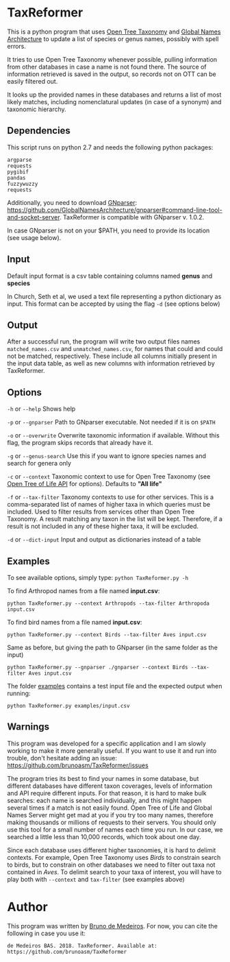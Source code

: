 # TaxReformer

This is a python program that uses [Open Tree Taxonomy](https://tree.opentreeoflife.org/about/taxonomy-version/ott3.0) and [Global Names Architecture](http://globalnames.org) to update a list of species or genus names, possibly with spell errors.

It tries to use Open Tree Taxonomy whenever possible, pulling information from other databases in case a name is not found there. The source of information retrieved is saved in the output, so records not on OTT can be easily filtered out.

It looks up the provided names in these databases and returns a list of most likely matches, including nomenclatural updates (in case of a synonym) and taxonomic hierarchy.

## Dependencies

This script runs on python 2.7 and needs the following python packages:
```
argparse
requests
pygibif
pandas
fuzzywuzzy
requests
```

Additionally, you need to download [GNparser](https://github.com/GlobalNamesArchitecture/gnparser#command-line-tool-and-socket-server): https://github.com/GlobalNamesArchitecture/gnparser#command-line-tool-and-socket-server. TaxReformer is compatible with GNparser v. 1.0.2.


In case GNparser is not on your $PATH, you need to provide its location (see usage below).


## Input
Default input format is a csv table containing columns named **genus** and **species**

In Church, Seth et al, we used a text file representing a python dictionary as input. This format can be accepted by using the flag `-d` (see options below)

## Output
After a successful run, the program will write two output files names `matched_names.csv` and `unmatched_names.csv`, for names that could and could not be matched, respectively. These include all columns initially present in the input data table, as well as new columns with information retrieved by TaxReformer.


## Options

`-h` or `--help` Shows help

`-p` or `--gnparser` Path to GNparser executable. Not needed if it is on `$PATH`

`-o` or `--overwrite` Overwrite taxonomic information if available. Without this flag, the program skips records that already have it.


`-g` or `--genus-search` Use this if you want to ignore species names and search for genera only

`-c` or `--context` Taxonomic context to use for Open Tree Taxonomy (see [Open Tree of Life API](https://github.com/OpenTreeOfLife/germinator/wiki/TNRS-API-v3#contexts) for options). Defaults to **"All life"**

`-f` or `--tax-filter` Taxonomy contexts to use for other services. This is a comma-separated list of names of higher taxa in which queries must be included. Used to filter results from services other than Open Tree Taxonomy. A result matching any taxon in the list will be kept. Therefore, if a result is not included in any of these higher taxa, it will be excluded. 

`-d` or `--dict-input` Input and output as dictionaries instead of a table

## Examples

To see available options, simply type:
```python TaxReformer.py -h```

To find Arthropod names from a file named **input.csv**:

```python TaxReformer.py --context Arthropods --tax-filter Arthropoda input.csv```

To find bird names from a file named **input.csv**:

```python TaxReformer.py --context Birds --tax-filter Aves input.csv```

Same as before, but giving the path to GNparser (in the same folder as the input)

```python TaxReformer.py --gnparser ./gnparser --context Birds --tax-filter Aves input.csv```

The folder [examples](./examples/) contains a test input file and the expected output when running:

```python TaxReformer.py examples/input.csv```

## Warnings

This program was developed for a specific application and I am slowly working to make it more generally useful. If you want to use it and run into trouble, don't hesitate adding an issue: https://github.com/brunoasm/TaxReformer/issues

The program tries its best to find your names in some database, but different databases have different taxon coverages, levels of information and API require different inputs. For that reason, it is hard to make bulk searches: each name is searched individually, and this might happen several times if a match is not easily found. Open Tree of Life and Global Names Server might get mad at you if you try too many names, therefore making thousands or millions of requests to their servers. You should only use this tool for a small number of names each time you run. In our case, we searched a little less than 10,000 records, which took about one day.

Since each database uses different higher taxonomies, it is hard to delimit contexts. For example, Open Tree Taxonomy uses *Birds* to constrain search to birds, but to constrain on other databases we need to filter out taxa not contained in *Aves*. To delimit search to your taxa of interest, you will have to play both with `--context` and `tax-filter` (see examples above)

# Author

This program was written by [Bruno de Medeiros](https://github.com/brunoasm). For now, you can cite the following in case you use it:

`de Medeiros BAS. 2018. TaxReformer. Available at: https://github.com/brunoasm/TaxReformer`









